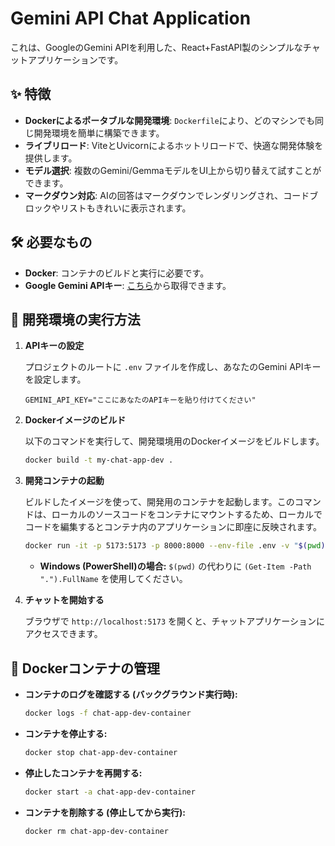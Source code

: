 # Gemini API Chat Application

これは、GoogleのGemini APIを利用した、React+FastAPI製のシンプルなチャットアプリケーションです。

## ✨ 特徴

-   **Dockerによるポータブルな開発環境**: `Dockerfile`により、どのマシンでも同じ開発環境を簡単に構築できます。
-   **ライブリロード**: ViteとUvicornによるホットリロードで、快適な開発体験を提供します。
-   **モデル選択**: 複数のGemini/GemmaモデルをUI上から切り替えて試すことができます。
-   **マークダウン対応**: AIの回答はマークダウンでレンダリングされ、コードブロックやリストもきれいに表示されます。

## 🛠️ 必要なもの

-   **Docker**: コンテナのビルドと実行に必要です。
-   **Google Gemini APIキー**: [こちら](https://ai.google.dev/gemini-api/docs/api-key)から取得できます。

## 🚀 開発環境の実行方法

1.  **APIキーの設定**

    プロジェクトのルートに `.env` ファイルを作成し、あなたのGemini APIキーを設定します。

    ```
    GEMINI_API_KEY="ここにあなたのAPIキーを貼り付けてください"
    ```

2.  **Dockerイメージのビルド**

    以下のコマンドを実行して、開発環境用のDockerイメージをビルドします。

    ```bash
    docker build -t my-chat-app-dev .
    ```

3.  **開発コンテナの起動**

    ビルドしたイメージを使って、開発用のコンテナを起動します。このコマンドは、ローカルのソースコードをコンテナにマウントするため、ローカルでコードを編集するとコンテナ内のアプリケーションに即座に反映されます。

    ```bash
    docker run -it -p 5173:5173 -p 8000:8000 --env-file .env -v "$(pwd):/app" --name chat-app-dev-container my-chat-app-dev
    ```
    *   **Windows (PowerShell)の場合:** `$(pwd)` の代わりに `(Get-Item -Path ".").FullName` を使用してください。

4.  **チャットを開始する**

    ブラウザで `http://localhost:5173` を開くと、チャットアプリケーションにアクセスできます。

## 🐳 Dockerコンテナの管理

-   **コンテナのログを確認する (バックグラウンド実行時):**
    ```bash
    docker logs -f chat-app-dev-container
    ```
-   **コンテナを停止する:**
    ```bash
    docker stop chat-app-dev-container
    ```
-   **停止したコンテナを再開する:**
    ```bash
    docker start -a chat-app-dev-container
    ```
-   **コンテナを削除する (停止してから実行):**
    ```bash
    docker rm chat-app-dev-container
    ```
